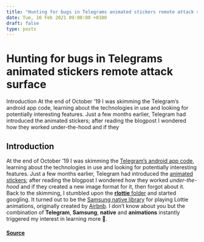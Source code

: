 ```yaml
---
title: "Hunting for bugs in Telegrams animated stickers remote attack surface"
date: Tue, 16 Feb 2021 09:00:00 +0100
draft: false
type: posts
---
```

# Hunting for bugs in Telegrams animated stickers remote attack surface





Introduction At the end of October &lsquo;19 I was skimming the Telegram&rsquo;s android app code, learning about the technologies in use and looking for potentially interesting features. Just a few months earlier, Telegram had introduced the animated stickers; after reading the blogpost I wondered how they worked under-the-hood and if they

Introduction
------------

At the end of October ‘19 I was skimming the [Telegram’s android app code](https://github.com/drklo/telegram), learning about the technologies in use and looking for potentially interesting features. Just a few months earlier, Telegram had introduced the [animated stickers](https://telegram.org/blog/animated-stickers); after reading the blogpost I wondered how they worked _under-the-hood_ and if they created a new image format for it, then forgot about it. Back to the skimming, I stumbled upon the [**rlottie** folder](https://github.com/DrKLO/Telegram/tree/master/TMessagesProj/jni/rlottie) and started googling. It turned out to be the [Samsung native library](https://github.com/samsung/rlottie) for playing Lottie animations, originally created by [Airbnb](http://airbnb.io/lottie/#/). I don’t know about you but the combination of **Telegram**, **Samsung**, **native** and **animations** instantly triggered my interest in learning more 👀.

#### [Source](https://www.shielder.com/blog/2021/02/hunting-for-bugs-in-telegrams-animated-stickers-remote-attack-surface/)

